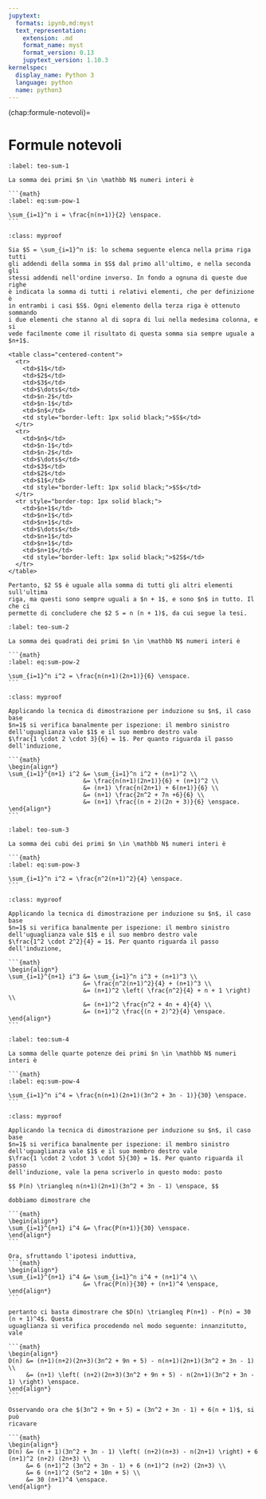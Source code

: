 ```yaml
---
jupytext:
  formats: ipynb,md:myst
  text_representation:
    extension: .md
    format_name: myst
    format_version: 0.13
    jupytext_version: 1.10.3
kernelspec:
  display_name: Python 3
  language: python
  name: python3
---
```


(chap:formule-notevoli)=
# Formule notevoli

````{prf:theorem} Somma dei primi $n$ interi
:label: teo-sum-1

La somma dei primi $n \in \mathbb N$ numeri interi è

```{math}
:label: eq:sum-pow-1

\sum_{i=1}^n i = \frac{n(n+1)}{2} \enspace.
```
````
````{admonition} _
:class: myproof

Sia $S = \sum_{i=1}^n i$: lo schema seguente elenca nella prima riga tutti
gli addendi della somma in $S$ dal primo all'ultimo, e nella seconda gli
stessi addendi nell'ordine inverso. In fondo a ognuna di queste due righe
è indicata la somma di tutti i relativi elementi, che per definizione è
in entrambi i casi $S$. Ogni elemento della terza riga è ottenuto sommando
i due elementi che stanno al di sopra di lui nella medesima colonna, e si
vede facilmente come il risultato di questa somma sia sempre uguale a $n+1$.

<table class="centered-content">
  <tr>
    <td>$1$</td>
    <td>$2$</td>
    <td>$3$</td>
    <td>$\dots$</td>
    <td>$n-2$</td>
    <td>$n-1$</td>
    <td>$n$</td>
    <td style="border-left: 1px solid black;">$S$</td>
  </tr>
  <tr>
    <td>$n$</td>
    <td>$n-1$</td>
    <td>$n-2$</td>
    <td>$\dots$</td>
    <td>$3$</td>
    <td>$2$</td>
    <td>$1$</td>
    <td style="border-left: 1px solid black;">$S$</td>
  </tr>
  <tr style="border-top: 1px solid black;">
    <td>$n+1$</td>
    <td>$n+1$</td>
    <td>$n+1$</td>
    <td>$\dots$</td>
    <td>$n+1$</td>
    <td>$n+1$</td>
    <td>$n+1$</td>
    <td style="border-left: 1px solid black;">$2S$</td>
  </tr>
</table>

Pertanto, $2 S$ è uguale alla somma di tutti gli altri elementi sull'ultima
riga, ma questi sono sempre uguali a $n + 1$, e sono $n$ in tutto. Il che ci
permette di concludere che $2 S = n (n + 1)$, da cui segue la tesi.

````

````{prf:theorem} Somma dei quadrati dei primi $n$ interi
:label: teo-sum-2

La somma dei quadrati dei primi $n \in \mathbb N$ numeri interi è

```{math}
:label: eq:sum-pow-2

\sum_{i=1}^n i^2 = \frac{n(n+1)(2n+1)}{6} \enspace.
```
````
````{admonition} _
:class: myproof

Applicando la tecnica di dimostrazione per induzione su $n$, il caso base
$n=1$ si verifica banalmente per ispezione: il membro sinistro
dell'uguaglianza vale $1$ e il suo membro destro vale
$\frac{1 \cdot 2 \cdot 3}{6} = 1$. Per quanto riguarda il passo
dell'induzione,

```{math}
\begin{align*}
\sum_{i=1}^{n+1} i^2 &= \sum_{i=1}^n i^2 + (n+1)^2 \\
                     &= \frac{n(n+1)(2n+1)}{6} + (n+1)^2 \\
                     &= (n+1) \frac{n(2n+1) + 6(n+1)}{6} \\
                     &= (n+1) \frac{2n^2 + 7n +6}{6} \\
                     &= (n+1) \frac{(n + 2)(2n + 3)}{6} \enspace.
\end{align*}
```

````

````{prf:theorem} Somma dei cubi dei primi $n$ interi
:label: teo-sum-3

La somma dei cubi dei primi $n \in \mathbb N$ numeri interi è

```{math}
:label: eq:sum-pow-3

\sum_{i=1}^n i^2 = \frac{n^2(n+1)^2}{4} \enspace.
```
````
````{admonition} _
:class: myproof

Applicando la tecnica di dimostrazione per induzione su $n$, il caso base
$n=1$ si verifica banalmente per ispezione: il membro sinistro
dell'uguaglianza vale $1$ e il suo membro destro vale
$\frac{1^2 \cdot 2^2}{4} = 1$. Per quanto riguarda il passo
dell'induzione,

```{math}
\begin{align*}
\sum_{i=1}^{n+1} i^3 &= \sum_{i=1}^n i^3 + (n+1)^3 \\
                     &= \frac{n^2(n+1)^2}{4} + (n+1)^3 \\
                     &= (n+1)^2 \left( \frac{n^2}{4} + n + 1 \right) \\
                     &= (n+1)^2 \frac{n^2 + 4n + 4}{4} \\
                     &= (n+1)^2 \frac{(n + 2)^2}{4} \enspace.
\end{align*}
```
````

````{prf:theorem} Somma delle quarte potenze dei primi $n$ interi
:label: teo:sum-4

La somma delle quarte potenze dei primi $n \in \mathbb N$ numeri interi è

```{math}
:label: eq:sum-pow-4

\sum_{i=1}^n i^4 = \frac{n(n+1)(2n+1)(3n^2 + 3n - 1)}{30} \enspace.
```
````
````{admonition} _
:class: myproof

Applicando la tecnica di dimostrazione per induzione su $n$, il caso base
$n=1$ si verifica banalmente per ispezione: il membro sinistro
dell'uguaglianza vale $1$ e il suo membro destro vale
$\frac{1 \cdot 2 \cdot 3 \cdot 5}{30} = 1$. Per quanto riguarda il passo
dell'induzione, vale la pena scriverlo in questo modo: posto

$$ P(n) \triangleq n(n+1)(2n+1)(3n^2 + 3n - 1) \enspace, $$

dobbiamo dimostrare che 

```{math}
\begin{align*}
\sum_{i=1}^{n+1} i^4 &= \frac{P(n+1)}{30} \enspace.
\end{align*}
```

Ora, sfruttando l'ipotesi induttiva,
```{math}
\begin{align*}
\sum_{i=1}^{n+1} i^4 &= \sum_{i=1}^n i^4 + (n+1)^4 \\
                     &= \frac{P(n)}{30} + (n+1)^4 \enspace,
\end{align*}
```

pertanto ci basta dimostrare che $D(n) \triangleq P(n+1) - P(n) = 30 (n + 1)^4$. Questa
uguaglianza si verifica procedendo nel modo seguente: innanzitutto, vale

```{math}
\begin{align*}
D(n) &= (n+1)(n+2)(2n+3)(3n^2 + 9n + 5) - n(n+1)(2n+1)(3n^2 + 3n - 1) \\
     &= (n+1) \left( (n+2)(2n+3)(3n^2 + 9n + 5) - n(2n+1)(3n^2 + 3n - 1) \right) \enspace.
\end{align*}
```

Osservando ora che $(3n^2 + 9n + 5) = (3n^2 + 3n - 1) + 6(n + 1)$, si può
ricavare

```{math}
\begin{align*}
D(n) &= (n + 1)(3n^2 + 3n - 1) \left( (n+2)(n+3) - n(2n+1) \right) + 6 (n+1)^2 (n+2) (2n+3) \\
     &= 6 (n+1)^2 (3n^2 + 3n - 1) + 6 (n+1)^2 (n+2) (2n+3) \\
     &= 6 (n+1)^2 (5n^2 + 10n + 5) \\
     &= 30 (n+1)^4 \enspace.
\end{align*}

````